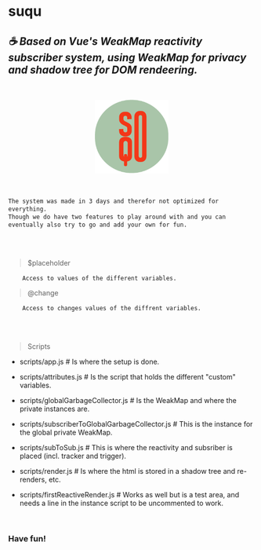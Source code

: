 # suqu
## _☕ Based on Vue's WeakMap reactivity subscriber system, using WeakMap for privacy and shadow tree for DOM rendeering._

<br />

<p align="center" width="150px" height="150px"><img src="./logo.png" width="150px" height="150px" /><p>

<br />

```read
The system was made in 3 days and therefor not optimized for everything. 
Though we do have two features to play around with and you can eventually also try to go and add your own for fun.
```

<br />
<br />

> $placeholder
```read
    Access to values of the different variables.
```

> @change
```read
    Access to changes values of the diffrent variables.
```

<br />
<br />

> Scripts

- scripts/app.js # Is where the setup is done.

- scripts/attributes.js # Is the script that holds the different "custom" variables.

- scripts/globalGarbageCollector.js # Is the WeakMap and where the private instances are.

- scripts/subscriberToGlobalGarbageCollector.js # This is the instance for the global private WeakMap.

- scripts/subToSub.js # This is where the reactivity and subsriber is placed (incl. tracker and trigger).

- scripts/render.js # Is where the html is stored in a shadow tree and re-renders, etc.

- scripts/firstReactiveRender.js # Works as well but is a test area, and needs a line in the instance script to be uncommented to work.

<br />

### Have fun!